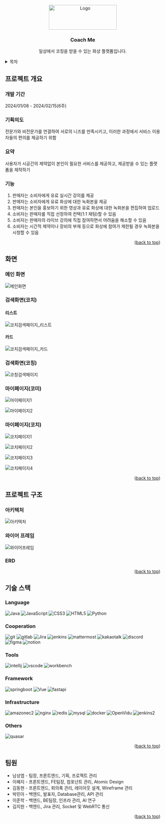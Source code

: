 <!-- Improved compatibility of back to top link: See: https://github.com/othneildrew/Best-README-Template/pull/73 -->
<div id="readme-top"></ㅇ>
<!--
*** Thanks for checking out the Best-README-Template. If you have a suggestion
*** that would make this better, please fork the repo and create a pull request
*** or simply open an issue with the tag "enhancement".
*** Don't forget to give the project a star!
*** Thanks again! Now go create something AMAZING! :D
-->



<!-- PROJECT SHIELDS -->
<!--
*** I'm using markdown "reference style" links for readability.
*** Reference links are enclosed in brackets [ ] instead of parentheses ( ).
*** See the bottom of this document for the declaration of the reference variables
*** for contributors-url, forks-url, etc. This is an optional, concise syntax you may use.
*** https://www.markdownguide.org/basic-syntax/#reference-style-links
-->


<!-- PROJECT LOGO -->
<br />
<div align="center">
  <a>
    <img src="https://velog.velcdn.com/images/lee02g29/post/cb5b3090-8f59-438d-8cfd-49959d5fb2ad/image.png" alt="Logo" width="220" height="80">
  </a>

<h3 align="center">Coach Me</h3>

  <p align="center">
    일상에서 코칭을 받을 수 있는 화상 플랫폼입니다.
    <br />
  </p>
</div>



<!-- TABLE OF CONTENTS -->
<details>
  <summary>목차</summary>
  <ol>
    <li>
      <a href="#summary">프로젝트 개요</a>
    </li>
    <li>
      <a href="#screen">화면</a>
    </li>
    <li><a href="#structure">프로젝트 구조</a></li>
    <li><a href="#tech-stack">기술스택</a></li>
    <li><a href="#teams">팀원</a></li>
  </ol>
</details>



<!-- 프로젝트 개요 -->
<div id="summary"></div>

## 프로젝트 개요

### 개발 기간 
2024/01/08 - 2024/02/15(6주)

### 기획의도 
전문가와 비전문가를 연결하여 서로의 니즈를 만족시키고, 이러한 과정에서 서비스 이용자들의 편의를 제공하기 위함

### 요약
사용자가 시공간의 제약없이 본인이 필요한 서비스를 제공하고, 제공받을 수 있는 플랫폼을 제작하기

### 기능
1. 판매자는 소비자에게 유료 실시간 강의를 제공
2. 판매자는 소비자에게 유료 화상에 대한 녹화본을 제공
3. 판매자는 본인을 홍보하기 위한 영상과 유료 화상에 대한 녹화본을 편집하여 업로드
4. 소비자는 판매자를 직접 선정하여 컨택(1:1 채팅)할 수 있음
5. 소비자는 판매자의 라이브 강의에 직접 참여하면서 어려움을 해소할 수 있음
6. 소비자는 시간적 제약이나 장비의 부재 등으로 화상에 참여가 제한될 경우 녹화본을 시청할 수 있음


<p align="right">(<a href="#readme-top">back to top</a>)</p>

<!-- 화면 -->
<div id="screen"></div>

## 화면 

### 메인 화면
![메인화면](/uploads/9d1d63c380832752b83b50b8fea6abea/메인화면.JPG)

### 검색화면(코치)
#### 리스트 
![코치검색페이지_리스트](/uploads/0c838c813549069e6dc336861d4bd57a/코치검색페이지_리스트.JPG)
  
#### 카드  
![코치검색페이지_카드](/uploads/e05882f959964ed7f2fe7118f6c24bfe/코치검색페이지_카드.JPG)

### 검색화면(코칭)
![코칭검색페이지](/uploads/1c317472ef49e915d2fc664e62f4dce9/코칭검색페이지.JPG)

### 마이페이지(코미)
![마이페이지1](/uploads/13da3d54df69cb16aab53be33db14142/마이페이지1.JPG)

![마이페이지2](/uploads/b8f4d8f8f2d3e0b86f6d2588e63588fd/마이페이지2.JPG)

### 마이페이지(코치)
![코치페이지1](/uploads/fcbfe506b65bf83cc7d84d5ab9ed08ac/코치페이지1.JPG)

![코치페이지2](/uploads/55bd09bad42a7872f1cc4a7eec205c67/코치페이지2.JPG)

![코치페이지3](/uploads/152cc8f93b2fdc31d23396021438d325/코치페이지3.JPG)

![코치페이지4](/uploads/ad3fe2334d515906a1ee1a24fb06307c/코치페이지4.JPG)

<p align="right">(<a href="#readme-top">back to top</a>)</p>



<!-- structure -->
<div id="structure"></div>

## 프로젝트 구조

### 아키텍처
![아키텍처](/uploads/612ddcd7fab98f7317517b60ae65454e/아키텍처.png)

### 와이어 프레임
![와이어프레임](/uploads/c9d8d4ae383907b1f05be185a91a3765/와이어프레임.png)

### ERD



<p align="right">(<a href="#readme-top">back to top</a>)</p>



<!-- 기술스택 -->
<div id="tech-stack"></div>

## 기술 스택 

### Language
![Java][Java] ![JavaScript][JavaScript] ![CSS3][CSS3] ![HTML5][HTML5] ![Python][Python]

### Cooperation
![git][git] ![gitlab][gitlab] ![Jira][Jira] ![jenkins][jenkins] ![mattermost][mattermost] ![kakaotalk][kakaotalk] ![discord][discord] ![figma][figma] ![notion][notion]

### Tools
![intellij][intellij] ![vscode][vscode] ![workbench][workbench]


### Framework
![springboot][springboot] ![Vue][Vue.js] ![fastapi][fastapi]

### Infrastructure
![amazonec2][amazonec2] ![nginx][nginx] ![redis][redis] ![mysql][mysql] ![docker][docker] ![OpenVidu][OpenVidu] ![jenkins2][jenkins2]

### Others
![quasar][quasar]

<p align="right">(<a href="#readme-top">back to top</a>)</p>


<!-- 팀원 -->
<div id="teams"></div>

## 팀원

* 남상엽 - 팀장, 프론트엔드, 기획, 프로젝트 관리
* 이혜지 - 프론트엔드, FE팀장, 컴포넌트 관리, Atomic Design
* 김동현 - 프론트엔드, 회의록 관리, 레이아웃 설계, Wireframe 관리
* 박민아 - 백엔드, 발표자, Database관리, API 관리
* 이준학 - 백엔드, BE팀장, 인프라 관리, AI 연구
* 김지원 - 백엔드, Jira 관리, Socket 및 WebRTC 통신

<p align="right">(<a href="#readme-top">back to top</a>)</p>



<!-- MARKDOWN LINKS & IMAGES -->
<!-- https://www.markdownguide.org/basic-syntax/#reference-style-links -->
[contributors-shield]: https://img.shields.io/github/contributors/github_username/repo_name.svg?style=for-the-badge
[contributors-url]: https://github.com/github_username/repo_name/graphs/contributors
[forks-shield]: https://img.shields.io/github/forks/github_username/repo_name.svg?style=for-the-badge
[forks-url]: https://github.com/github_username/repo_name/network/members
[stars-shield]: https://img.shields.io/github/stars/github_username/repo_name.svg?style=for-the-badge
[stars-url]: https://github.com/github_username/repo_name/stargazers
[issues-shield]: https://img.shields.io/github/issues/github_username/repo_name.svg?style=for-the-badge
[issues-url]: https://github.com/github_username/repo_name/issues
[license-shield]: https://img.shields.io/github/license/github_username/repo_name.svg?style=for-the-badge
[license-url]: https://github.com/github_username/repo_name/blob/master/LICENSE.txt
[linkedin-shield]: https://img.shields.io/badge/-LinkedIn-black.svg?style=for-the-badge&logo=linkedin&colorB=555
[linkedin-url]: https://linkedin.com/in/linkedin_username
[product-screenshot]: images/screenshot.png

[Java]: https://img.shields.io/badge/Java-000000?style=for-the-badge&logo=java&logoColor=white
[JavaScript]: https://img.shields.io/badge/JavaScript-F7DF1E?style=for-the-badge&logo=JavaScript&logoColor=white
[CSS3]: https://img.shields.io/badge/CSS3-1572B6?style=for-the-badge&logo=CSS3&logoColor=white
[HTML5]: https://img.shields.io/badge/HTML5-E34F26?style=for-the-badge&logo=HTML5&logoColor=white
[Python]: https://img.shields.io/badge/Python-3776AB?style=for-the-badge&logo=python&logoColor=white

[git]: https://img.shields.io/badge/git-F05032?style=for-the-badge&logo=git&logoColor=white
[gitlab]: https://img.shields.io/badge/gitlab-FC6D26?style=for-the-badge&logo=gitlab&logoColor=white
[Jira]: https://img.shields.io/badge/Jira-0052CC?style=for-the-badge&logo=jirasoftware&logoColor=white
[jenkins]: https://img.shields.io/badge/jenkins-D24939?style=for-the-badge&logo=jenkins&logoColor=white
[mattermost]: https://img.shields.io/badge/mattermost-0058CC?style=for-the-badge&logo=mattermost&logoColor=white
[kakaotalk]: https://img.shields.io/badge/kakaotalk-FFCD00?style=for-the-badge&logo=kakaotalk&logoColor=white
[discord]: https://img.shields.io/badge/discord-5865F2?style=for-the-badge&logo=discord&logoColor=white
[figma]: https://img.shields.io/badge/figma-F24E1E?style=for-the-badge&logo=figma&logoColor=white
[notion]: https://img.shields.io/badge/notion-000000?style=for-the-badge&logo=notion&logoColor=white


[intellij]: https://img.shields.io/badge/intellij-000000?style=for-the-badge&logo=intellijidea&logoColor=white
[vscode]: https://img.shields.io/badge/vscode-007ACC?style=for-the-badge&logo=visualstudiocode&logoColor=white
[workbench]: https://img.shields.io/badge/workbench-4479A1?style=for-the-badge&logo=mysql&logoColor=white

[springboot]: https://img.shields.io/badge/springboot-v3.1-6DB33F?style=for-the-badge&logo=springboot&logoColor=white
[Vue.js]: https://img.shields.io/badge/Vue.js-v3.4.15-35495E?style=for-the-badge&logo=vuedotjs&logoColor=4FC08D
[fastapi]: https://img.shields.io/badge/fastAPI-v0.109.0-009688?style=for-the-badge&logo=fastapi&logoColor=4FC08D

[amazonec2]: https://img.shields.io/badge/amazonec2-Unbuntu_20.04-FF9900?style=for-the-badge&logo=amazonec2&logoColor=4FC08D  
[nginx]: https://img.shields.io/badge/nginx-v1.18.0-009639?style=for-the-badge&logo=nginx&logoColor=4FC08D  
[redis]: https://img.shields.io/badge/redis-v5.0.7-DC382D?style=for-the-badge&logo=redis&logoColor=4FC08D
[mysql]: https://img.shields.io/badge/mysql-v8.0.36-4479A1?style=for-the-badge&logo=mysql&logoColor=white
[docker]: https://img.shields.io/badge/docker-v25.0.3-2496ED?style=for-the-badge&logo=docker&logoColor=white
[OpenVidu]: https://img.shields.io/badge/OpenVidu-v2.29.0-333333?style=for-the-badge&logo=webrtc&logoColor=white
[jenkins2]: https://img.shields.io/badge/jenkins-v2.441-D24939?style=for-the-badge&logo=jenkins&logoColor=white

[quasar]: https://img.shields.io/badge/quasar-v2.14.2-050A14?style=for-the-badge&logo=quasar&logoColor=white
